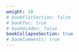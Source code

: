 ```yaml
---
weight: 10
# bookFlatSection: false
# bookToc: true
# bookHidden: false
bookCollapseSection: true
# bookComments: true
---
```

